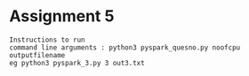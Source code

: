 # Assignment 5
    Instructions to run
    command line arguments : python3 pyspark_quesno.py noofcpu outputfilename
    eg python3 pyspark_3.py 3 out3.txt
